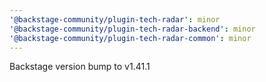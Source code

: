 ```yaml
---
'@backstage-community/plugin-tech-radar': minor
'@backstage-community/plugin-tech-radar-backend': minor
'@backstage-community/plugin-tech-radar-common': minor
---
```


Backstage version bump to v1.41.1
